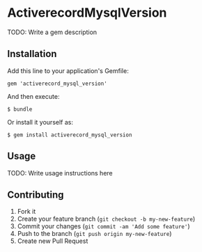 # ActiverecordMysqlVersion

TODO: Write a gem description

## Installation

Add this line to your application's Gemfile:

    gem 'activerecord_mysql_version'

And then execute:

    $ bundle

Or install it yourself as:

    $ gem install activerecord_mysql_version

## Usage

TODO: Write usage instructions here

## Contributing

1. Fork it
2. Create your feature branch (`git checkout -b my-new-feature`)
3. Commit your changes (`git commit -am 'Add some feature'`)
4. Push to the branch (`git push origin my-new-feature`)
5. Create new Pull Request
